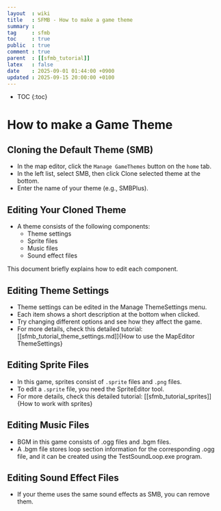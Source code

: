 ```yaml
---
layout  : wiki
title   : SFMB - How to make a game theme
summary : 
tag     : sfmb
toc     : true
public  : true
comment : true
parent  : [[sfmb_tutorial]]
latex   : false
date    : 2025-09-01 01:44:00 +0900
updated : 2025-09-15 20:00:00 +0100
---
```

* TOC
{:toc}

# How to make a Game Theme

## Cloning the Default Theme (SMB)
- In the map editor, click the `Manage GameThemes` button on the `home` tab.
- In the left list, select SMB, then click Clone selected theme at the bottom.
- Enter the name of your theme (e.g., SMBPlus).

## Editing Your Cloned Theme
- A theme consists of the following components:
  - Theme settings
  - Sprite files
  - Music files
  - Sound effect files
    
This document briefly explains how to edit each component.

## Editing Theme Settings
- Theme settings can be edited in the Manage ThemeSettings menu.
- Each item shows a short description at the bottom when clicked.
- Try changing different options and see how they affect the game.
- For more details, check this detailed tutorial: [[sfmb_tutorial_theme_settings.md]]{How to use the MapEditor ThemeSettings}

## Editing Sprite Files
- In this game, sprites consist of `.sprite` files and `.png` files.
- To edit a `.sprite` file, you need the SpriteEditor tool.
- For more details, check this detailed tutorial: [[sfmb_tutorial_sprites]]{How to work with sprites}

## Editing Music Files
- BGM in this game consists of .ogg files and .bgm files.
- A .bgm file stores loop section information for the corresponding .ogg file, and it can be created using the TestSoundLoop.exe program.

## Editing Sound Effect Files
- If your theme uses the same sound effects as SMB, you can remove them.
